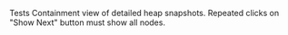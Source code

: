 Tests Containment view of detailed heap snapshots. Repeated clicks on "Show Next" button must show all nodes.
